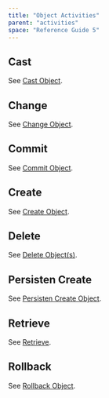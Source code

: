 ```yaml
---
title: "Object Activities"
parent: "activities"
space: "Reference Guide 5"
---
```



## Cast

See [Cast Object](/refguide5/cast-object).

## Change

See [Change Object](/refguide5/change-object).

## Commit 

See [Commit Object](/refguide5/committing-objects).

## Create

See [Create Object](/refguide5/create-object).

## Delete

See [Delete Object(s)](/refguide5/deleting-objects).

## Persisten Create

See [Persisten Create Object](/refguide5/persistent-create-object).

## Retrieve

See [Retrieve](/refguide5/retrieve).

## Rollback

See [Rollback Object](/refguide5/rollback-object).
